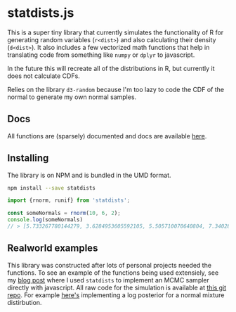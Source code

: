# statdists.js

This is a super tiny library that currently simulates the functionality of R for generating random variables (`r<dist>`) and also calculating their density (`d<dist>`). It also includes a few vectorized math functions that help in translating code from something like `numpy` or `dplyr` to javascript. 

In the future this will recreate all of the distributions in R, but currently it does not calculate CDFs. 

Relies on the library `d3-random` because I'm too lazy to code the CDF of the normal to generate my own normal samples. 

## Docs

All functions are (sparsely) documented and docs are available [here](http://nickstrayer.me/statdists/).

## Installing

The library is on NPM and is bundled in the UMD format. 

```bash
npm install --save statdists
```

```js
import {rnorm, runif} from 'statdists';

const someNormals = rnorm(10, 6, 2);
console.log(someNormals)
// > [5.733267780144279, 3.6284953605592105, 5.505710070640804, 7.340289876074601, 5.357392656344408, 7.772439732383019, 5.848394411674981, 4.508991919446658, 6.992326735630431, 4.177258305494865]
```

## Realworld examples

This library was constructed after lots of personal projects needed the functions. To see an example of the functions being used extensiely, see my [blog post](http://livefreeordichotomize.com/2017/10/14/mcmc-and-the-case-of-the-spilled-seeds/) where I used `statdists` to implement an MCMC sampler directly with javascript. All raw code for the simulation is available at [this git repo](https://github.com/nstrayer/mcmcDemo). For example [here's](https://github.com/nstrayer/mcmcDemo/blob/master/src/setupLogPosterior.js) implementing a log posterior for a normal mixture distirbution. 
